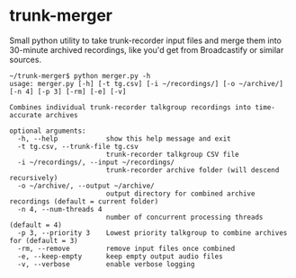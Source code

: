 # trunk-merger
Small python utility to take trunk-recorder input files and merge them into 30-minute archived recordings, like you'd get from Broadcastify or similar sources.

```
~/trunk-merger$ python merger.py -h
usage: merger.py [-h] [-t tg.csv] [-i ~/recordings/] [-o ~/archive/] [-n 4] [-p 3] [-rm] [-e] [-v]

Combines individual trunk-recorder talkgroup recordings into time-accurate archives

optional arguments:
  -h, --help            show this help message and exit
  -t tg.csv, --trunk-file tg.csv
                        trunk-recorder talkgroup CSV file
  -i ~/recordings/, --input ~/recordings/
                        trunk-recorder archive folder (will descend recursively)
  -o ~/archive/, --output ~/archive/
                        output directory for combined archive recordings (default = current folder)
  -n 4, --num-threads 4
                        number of concurrent processing threads (default = 4)
  -p 3, --priority 3    Lowest priority talkgroup to combine archives for (default = 3)
  -rm, --remove         remove input files once combined
  -e, --keep-empty      keep empty output audio files
  -v, --verbose         enable verbose logging
```
